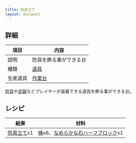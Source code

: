 ```yaml
---
title: 防具立て
layout: document
---
```

## 詳細

|項目|内容|
|---|---|
|説明|防具を飾る事ができる台|
|種類|[道具](道具)|
|生産道具|[作業台](作業台)|

[防具](道具#防具)や[武器](道具#武器)などプレイヤーが装着できる道具を飾る事ができる台。

## レシピ

|結果|材料|
|---|---|
|[防具立て](防具立て)x1|[棒](棒)x6、[なめらかな石ハーフブロック](なめらかな石ハーフブロック)x1|
